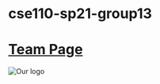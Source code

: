 # cse110-sp21-group13
# [Team Page](admin/team.md) <br />
![Our logo](admin/branding/13bullet_logo.png) 

